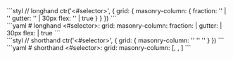 <div data-size="250" data-examples="stylus" class="syntax"></div>
```styl
// longhand
ctr('<#selector>', {
  grid: {
    masonry-column: {
      fraction: '<string>' | '<number>'
      gutter: '<string>' | 30px
      flex: '<boolean>' | true
    }
  }
})
```

<div data-size="250" data-examples="yaml" class="syntax"></div>
```yaml
# longhand
<#selector>:
  grid:
    masonry-column:
      fraction: <string> | <number>
      gutter: <string> | 30px
      flex: <boolean> | true
```


<div data-size="250" data-examples="stylus" class="syntax syntax-55"></div>
```styl
// shorthand
ctr('<#selector>', {
  grid: {
    masonry-column: '<fraction>' '<gutter>' '<flex>'
  }
})
```

<div data-size="250" data-examples="yaml" class="syntax syntax-55"></div>
```yaml
# shorthand
<#selector>:
  grid:
    masonry-column: [<fraction>, <gutter>, <flex>]
```
<div class="cf"></div>




